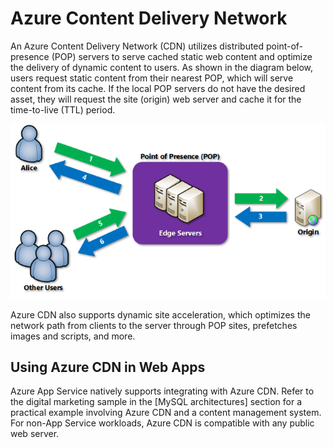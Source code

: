 # Azure Content Delivery Network

An Azure Content Delivery Network (CDN) utilizes distributed point-of-presence (POP) servers to serve cached static web content and optimize the delivery of dynamic content to users. As shown in the diagram below, users request static content from their nearest POP, which will serve content from its cache. If the local POP servers do not have the desired asset, they will request the site (origin) web server and cache it for the time-to-live (TTL) period.

![This image demonstrates how Azure CDN POPs optimize content delivery.](./media/cdn-overview.png "Azure CDN POP static content delivery")

Azure CDN also supports dynamic site acceleration, which optimizes the network path from clients to the server through POP sites, prefetches images and scripts, and more.

## Using Azure CDN in Web Apps

Azure App Service natively supports integrating with Azure CDN. Refer to the digital marketing sample in the [MySQL architectures] section for a practical example involving Azure CDN and a content management system. For non-App Service workloads, Azure CDN is compatible with any public web server.
